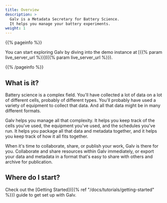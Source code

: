 ```yaml
---
title: Overview
description: >
  Galv is a Metadata Secretary for Battery Science. 
  It helps you manage your battery experiments.
weight: 1
---
```


{{% pageinfo %}}

You can start exploring Galv by diving into the demo instance at [{{% param live_server_url %}}]({{% param live_server_url %}}).

{{% /pageinfo %}}

## What is it?

Battery science is a complex field.
You'll have collected a lot of data on a lot of different cells, probably of different types.
You'll probably have used a variety of equipment to collect that data.
And all that data might be in many different formats.

Galv helps you manage all that complexity.
It helps you keep track of the cells you've used, the equipment you've used, and the schedules you've run.
It helps you package all that data and metadata together, and it helps you keep track of how it all fits together.

When it's time to collaborate, share, or publish your work, Galv is there for you.
Collaborate and share resources within Galv immediately, or export your data and metadata in a format that's easy to share with others and archive for publication.

## Where do I start?

Check out the [Getting Started]({{% ref "/docs/tutorials/getting-started" %}}) guide to get set up with Galv.
